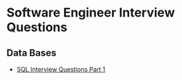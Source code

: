 # Software Engineer Interview Questions

## Data Bases

- [SQL Interview Questions Part 1](./database/sql-interview-questions-part1.md)
